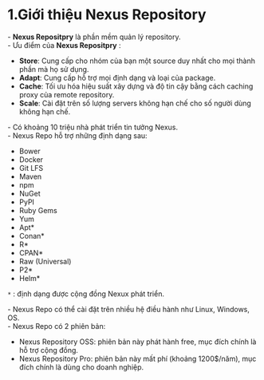 # 1.Giới thiệu Nexus Repository

\- **Nexus Repositpry** là phần mềm quản lý repository.  
\- Ưu điểm của **Nexus Repositpry** :  
- **Store**: Cung cấp cho nhóm của bạn một source duy nhất cho mọi thành phần mà họ sử dụng.
- **Adapt**: Cung cấp hỗ trợ mọi định dạng và loại của package.
- **Cache**: Tối ưu hóa hiệu suất xây dựng và độ tin cậy bằng cách caching proxy của remote repository.
- **Scale**: Cài đặt trên số lượng servers không hạn chế  cho số người dùng không hạn chế.

\- Có khoảng 10 triệu nhà phát triển tin tưởng Nexus.  
\- Nexus Repo hỗ trợ những định dạng sau:
- Bower
- Docker
- Git LFS
- Maven
- npm
- NuGet
- PyPI
- Ruby Gems
- Yum
- Apt*
- Conan*
- R*
- CPAN*
- Raw (Universal)
- P2* 
- Helm* 

`*` : định dạng được cộng đồng Nexux phát triển.  

\- Nexus Repo có thể cài đặt trên nhiều hệ điều hành như Linux, Windows, OS.  
\- Nexus Repo có 2 phiên bản:
- Nexus Repository OSS: phiên bản này phát hành free, mục đích chính là hỗ trợ cộng đồng.
- Nexus Repository Pro: phiên bản này mất phí (khoảng 1200$/năm), mục đích chính là dùng cho doanh nghiệp.


